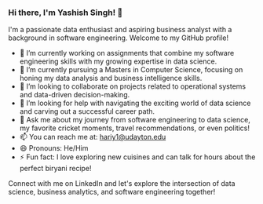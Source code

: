 ### Hi there, I'm Yashish Singh! 👋

I'm a passionate data enthusiast and aspiring business analyst with a background in software engineering. Welcome to my GitHub profile!

- 🔭 I’m currently working on assignments that combine my software engineering skills with my growing expertise in data science.
- 🌱 I’m currently pursuing a Masters in Computer Science, focusing on honing my data analysis and business intelligence skills.
- 👯 I’m looking to collaborate on projects related to operational systems and data-driven decision-making.
- 🤔 I’m looking for help with navigating the exciting world of data science and carving out a successful career path.
- 💬 Ask me about my journey from software engineering to data science, my favorite cricket moments, travel recommendations, or even politics!
- 📫 You can reach me at: [hariy1@udayton.edu](mailto:hariy1@udayton.edu)
- 😄 Pronouns: He/Him
- ⚡ Fun fact: I love exploring new cuisines and can talk for hours about the perfect biryani recipe!

Connect with me on LinkedIn and let's explore the intersection of data science, business analytics, and software engineering together!

